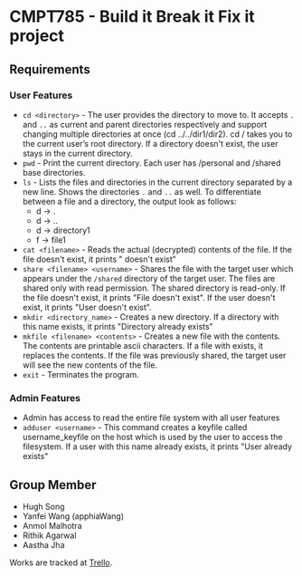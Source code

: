 # CMPT785 - Build it Break it Fix it project

## Requirements
### User Features
* `cd <directory>`   -  The user provides the directory to move to. It accepts `.` and `..` as current and parent directories respectively and support changing multiple directories at once (cd ../../dir1/dir2). cd / takes you to the current user’s root directory. If a directory doesn't exist, the user stays in the current directory.
* `pwd`   - Print the current directory. Each user has /personal and /shared base directories. 
* `ls`   -  Lists the files and directories in the current directory separated by a new line. Shows the directories `.` and `..` as well. To differentiate between a file and a directory, the output look as follows:
  * d -> .
  * d -> ..
  * d -> directory1
  * f -> file1
* `cat <filename>`   - Reads the actual (decrypted) contents of the file. If the file doesn't exist, it prints "<filename> doesn't exist"
* `share <filename> <username>`   -  Shares the file with the target user which appears under the `/shared` directory of the target user. The files are shared only with read permission. The shared directory is read-only. If the file doesn't exist, it prints "File <filename> doesn't exist". If the user doesn't exist, it prints "User <username> doesn't exist".
* `mkdir <directory_name>`   - Creates a new directory. If a directory with this name exists, it prints "Directory already exists"
* `mkfile <filename> <contents>`   - Creates a new file with the contents. The contents are printable ascii characters. If a file with <filename> exists, it replaces the contents. If the file was previously shared, the target user will see the new contents of the file.
* `exit`   - Terminates the program.

### Admin Features
* Admin has access to read the entire file system with all user features
* `adduser <username>`  - This command creates a keyfile called username_keyfile on the host which is used by the user to access the filesystem. If a user with this name already exists, it prints "User <username> already exists"

## Group Member
- Hugh Song
- Yanfei Wang (apphiaWang)
- Anmol Malhotra
- Rithik Agarwal
- Aastha Jha

Works are tracked at [Trello](https://trello.com/b/GKl7tSmP/cmpt785-bibifi).
